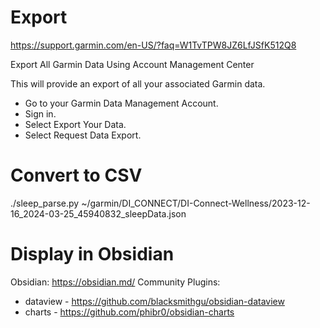 # Export

https://support.garmin.com/en-US/?faq=W1TvTPW8JZ6LfJSfK512Q8

Export All Garmin Data Using Account Management Center

This will provide an export of all your associated Garmin data. 

- Go to your Garmin Data Management Account.
- Sign in.
- Select Export Your Data.
- Select Request Data Export.

# Convert to CSV

./sleep_parse.py  ~/garmin/DI_CONNECT/DI-Connect-Wellness/2023-12-16_2024-03-25_45940832_sleepData.json 

# Display in Obsidian

Obsidian: https://obsidian.md/
Community Plugins:

- dataview - https://github.com/blacksmithgu/obsidian-dataview
- charts - https://github.com/phibr0/obsidian-charts